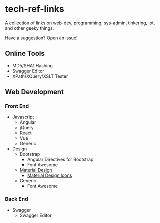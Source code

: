 # tech-ref-links

A collection of links on web-dev, programming, sys-admin, tinkering, iot, and other geeky things.

Have a suggestion? Open an issue!

## Online Tools
* MD5/SHA1 Hashing
* Swagger Editor
* XPath/XQuery/XSLT Tester

## Web Development
### Front End
* Javascript
  * Angular
  * jQuery
  * React
  * Vue
  * Generic
* Design
  * Bootstrap
    * Angular Directives for Bootstrap
    * Font Awesome
  * [Material Design](https://material.io)
    * [Material Design Icons](https://materialdesignicons.com)
  * Generic
    * Font Awesome
  
### Back End
* Swagger
  * Swagger Editor
